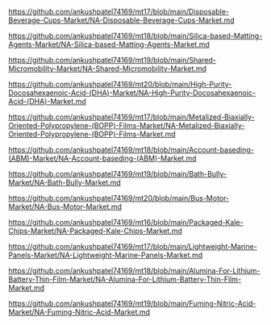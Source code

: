 <p><a href="https://github.com/ankushpatel74169/mt17/blob/main/Disposable-Beverage-Cups-Market/NA-Disposable-Beverage-Cups-Market.md">https://github.com/ankushpatel74169/mt17/blob/main/Disposable-Beverage-Cups-Market/NA-Disposable-Beverage-Cups-Market.md</a></p><p><a href="https://github.com/ankushpatel74169/mt18/blob/main/Silica-based-Matting-Agents-Market/NA-Silica-based-Matting-Agents-Market.md">https://github.com/ankushpatel74169/mt18/blob/main/Silica-based-Matting-Agents-Market/NA-Silica-based-Matting-Agents-Market.md</a></p><p><a href="https://github.com/ankushpatel74169/mt19/blob/main/Shared-Micromobility-Market/NA-Shared-Micromobility-Market.md">https://github.com/ankushpatel74169/mt19/blob/main/Shared-Micromobility-Market/NA-Shared-Micromobility-Market.md</a></p><p><a href="https://github.com/ankushpatel74169/mt20/blob/main/High-Purity-Docosahexaenoic-Acid-(DHA)-Market/NA-High-Purity-Docosahexaenoic-Acid-(DHA)-Market.md">https://github.com/ankushpatel74169/mt20/blob/main/High-Purity-Docosahexaenoic-Acid-(DHA)-Market/NA-High-Purity-Docosahexaenoic-Acid-(DHA)-Market.md</a></p><p><a href="https://github.com/ankushpatel74169/mt17/blob/main/Metalized-Biaxially-Oriented-Polypropylene-(BOPP)-Films-Market/NA-Metalized-Biaxially-Oriented-Polypropylene-(BOPP)-Films-Market.md">https://github.com/ankushpatel74169/mt17/blob/main/Metalized-Biaxially-Oriented-Polypropylene-(BOPP)-Films-Market/NA-Metalized-Biaxially-Oriented-Polypropylene-(BOPP)-Films-Market.md</a></p><p><a href="https://github.com/ankushpatel74169/mt18/blob/main/Account-baseding-(ABM)-Market/NA-Account-baseding-(ABM)-Market.md">https://github.com/ankushpatel74169/mt18/blob/main/Account-baseding-(ABM)-Market/NA-Account-baseding-(ABM)-Market.md</a></p><p><a href="https://github.com/ankushpatel74169/mt19/blob/main/Bath-Bully-Market/NA-Bath-Bully-Market.md">https://github.com/ankushpatel74169/mt19/blob/main/Bath-Bully-Market/NA-Bath-Bully-Market.md</a></p><p><a href="https://github.com/ankushpatel74169/mt20/blob/main/Bus-Motor-Market/NA-Bus-Motor-Market.md">https://github.com/ankushpatel74169/mt20/blob/main/Bus-Motor-Market/NA-Bus-Motor-Market.md</a></p><p><a href="https://github.com/ankushpatel74169/mt16/blob/main/Packaged-Kale-Chips-Market/NA-Packaged-Kale-Chips-Market.md">https://github.com/ankushpatel74169/mt16/blob/main/Packaged-Kale-Chips-Market/NA-Packaged-Kale-Chips-Market.md</a></p><p><a href="https://github.com/ankushpatel74169/mt17/blob/main/Lightweight-Marine-Panels-Market/NA-Lightweight-Marine-Panels-Market.md">https://github.com/ankushpatel74169/mt17/blob/main/Lightweight-Marine-Panels-Market/NA-Lightweight-Marine-Panels-Market.md</a></p><p><a href="https://github.com/ankushpatel74169/mt18/blob/main/Alumina-For-Lithium-Battery-Thin-Film-Market/NA-Alumina-For-Lithium-Battery-Thin-Film-Market.md">https://github.com/ankushpatel74169/mt18/blob/main/Alumina-For-Lithium-Battery-Thin-Film-Market/NA-Alumina-For-Lithium-Battery-Thin-Film-Market.md</a></p><p><a href="https://github.com/ankushpatel74169/mt19/blob/main/Fuming-Nitric-Acid-Market/NA-Fuming-Nitric-Acid-Market.md">https://github.com/ankushpatel74169/mt19/blob/main/Fuming-Nitric-Acid-Market/NA-Fuming-Nitric-Acid-Market.md</a></p>
